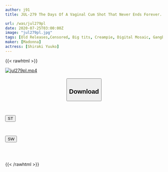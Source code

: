 ```yaml
---
author: j91
title: JUL-279 The Days Of A Vaginal Cum Shot That Never Ends Forever. Shiraki Yuko

url: /was/jul279pl
date: 2020-07-25T03:00:00Z
image: "jul279pl.jpg"
tags: [Old Releases,Censored, Big tits, Creampie, Digital Mosaic, Gangbang, Married Woman, Mature Woman, (tag-censored), Solowork]
maker: [Madonna]
actress: [Shiraki Yuuko]
---
```



{{< rawhtml >}}

<div class="video" data-videoid="pzm4lDPvOqTrady">
    <a href="javascript:;">
        <img src="/was/jul279pl/jul279pl.jpg" width="WIDTH" height="HEIGHT" alt="jul279pl.mp4" loading="lazy">
    </a>
</div>

<script type="text/javascript" src="https://j91.asia/asset/on-demand-st.js"></script>

<br>
  <link rel="stylesheet" href="https://j91.asia/asset/bs5.css">
  
  <center>
  <button class="btn btn-primary" type="button" data-bs-toggle="collapse" data-bs-target=".multi-collapse" aria-expanded="false" aria-controls="multiCollapseExample1 multiCollapseExample2"><h2>Download</h2></button></center>
</p>
<div class="row">
  <div class="col">
    <div class="collapse multi-collapse" id="multiCollapseExample1">
      <div class="card card-body">
	      	      <br>
<div class="buttons">  
<p><a href="https://streamtape.to/v/pzm4lDPvOqTrady" target="_blank"><button class="btn-hover color-3"><i class="fa fa-download"></i> ST</button></a></p></div>
    </div>
  </div>
</div>
  <div class="col">
    <div class="collapse multi-collapse" id="multiCollapseExample2">
      <div class="card card-body">
	      <br>
<div class="buttons">
<p><a href="https://cdnwish.com/qgha5wkaxc2w" target="_blank"><button class="btn-hover color-2"><i class="fa fa-download"></i> SW</button></a></p></div>
<br><br>
      </div>
    </div>
  </div>
</div>

{{< /rawhtml >}}